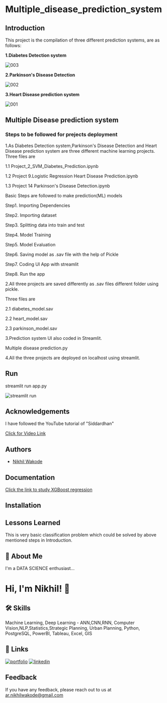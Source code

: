 # Multiple_disease_prediction_system
## Introduction
This project is the compilation of three different prediction systems, are as follows:

**1.Diabetes Detection system**

![003](https://user-images.githubusercontent.com/114944969/229349478-cc931230-bdef-4482-b4e4-af775d92087f.jpeg)

**2.Parkinson's Disease Detection**

![002](https://user-images.githubusercontent.com/114944969/229349487-0e4554ae-9c0d-4321-9c64-c968395ab97e.jpeg)

**3.Heart Disease prediction system**

![001](https://user-images.githubusercontent.com/114944969/229349494-e8c40721-4276-4d66-86f3-072856164da5.jpeg)

## Multiple Disease prediction system
### Steps to be followed for prejects deployment

1.As Diabetes Detection system,Parkinson's Disease Detection and Heart Disease prediction system are three different machine learning projects.
Three files are 

1.1 Project_2_SVM_Diabetes_Prediction.ipynb

1.2 Project 9.Logistic Regression Heart Disease Prediction.ipynb

1.3 Project 14 Parkinson's Disease Detection.ipynb

Basic Steps are followed to make prediction(ML) models

Step1. Importing Dependencies

Step2. Importing dataset

Step3. Splitting data into train and test

Step4. Model Training

Step5. Model Evaluation

Step6. Saving model as .sav file with the help of Pickle

Step7. Coding UI App with streamlit

Step8. Run the app


2.All three projects are saved differently as .sav files different folder using pickle.

Three files are 

2.1 diabetes_model.sav

2.2 heart_model.sav

2.3 parkinson_model.sav

3.Prediction system UI also coded in Streamlit.

Multiple disease prediction.py

4.All the three projects are deployed on localhost using streamlit. 

## Run

streamlit run app.py

![streamlit run](https://user-images.githubusercontent.com/114944969/229350399-b37368cd-9814-4a08-a238-061ecb69476d.jpg)


## Acknowledgements

I have followed the YouTube tutorial of "Siddardhan"

[Click for Video Link](https://www.youtube.com/watch?v=fw5rkjq4Tfo&list=PLfFghEzKVmjvuSA67LszN1dZ-Dd_pkus6&index=3)

## Authors

- [Nikhil Wakode](https://github.com/Nikhil2893)

## Documentation

[Click the link to study XGBoost regression](analyticsvidhya.com/blog/2018/09/an-end-to-end-guide-to-understand-the-math-behind-xgboost/)


## Installation

    
## Lessons Learned

This is very basic classification problem which could be solved by above mentioned steps in Introduction.

## 🚀 About Me
I'm a DATA SCIENCE enthusiast...

# Hi, I'm Nikhil! 👋

## 🛠 Skills
Machine Learning, Deep Learning - ANN,CNN,RNN, Computer Vision,NLP,Statistics,Strategic Planning, Urban Planning, Python, PostgreSQL, PowerBI, Tableau, Excel, GIS

## 🔗 Links
[![portfolio](https://img.shields.io/badge/my_portfolio-000?style=for-the-badge&logo=ko-fi&logoColor=white)](https://katherineoelsner.com/)
[![linkedin](https://img.shields.io/badge/linkedin-0A66C2?style=for-the-badge&logo=linkedin&logoColor=white)](www.linkedin.com/in/nikhil-wakode
)

## Feedback

If you have any feedback, please reach out to us at 
ar.nikhilwakode@gmail.com
